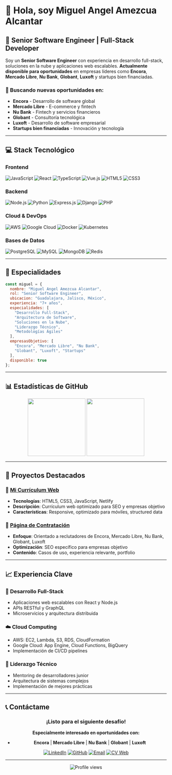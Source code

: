 # 👋 Hola, soy Miguel Angel Amezcua Alcantar

## 🚀 Senior Software Engineer | Full-Stack Developer

Soy un **Senior Software Engineer** con experiencia en desarrollo full-stack, soluciones en la nube y aplicaciones web escalables. **Actualmente disponible para oportunidades** en empresas líderes como **Encora**, **Mercado Libre**, **Nu Bank**, **Globant**, **Luxoft** y startups bien financiadas.

### 🎯 Buscando nuevas oportunidades en:
- **Encora** - Desarrollo de software global
- **Mercado Libre** - E-commerce y fintech
- **Nu Bank** - Fintech y servicios financieros
- **Globant** - Consultoría tecnológica
- **Luxoft** - Desarrollo de software empresarial
- **Startups bien financiadas** - Innovación y tecnología

---

## 💻 Stack Tecnológico

### Frontend
![JavaScript](https://img.shields.io/badge/JavaScript-F7DF1E?style=for-the-badge&logo=javascript&logoColor=black)
![React](https://img.shields.io/badge/React-20232A?style=for-the-badge&logo=react&logoColor=61DAFB)
![TypeScript](https://img.shields.io/badge/TypeScript-007ACC?style=for-the-badge&logo=typescript&logoColor=white)
![Vue.js](https://img.shields.io/badge/Vue.js-35495E?style=for-the-badge&logo=vue.js&logoColor=4FC08D)
![HTML5](https://img.shields.io/badge/HTML5-E34F26?style=for-the-badge&logo=html5&logoColor=white)
![CSS3](https://img.shields.io/badge/CSS3-1572B6?style=for-the-badge&logo=css3&logoColor=white)

### Backend
![Node.js](https://img.shields.io/badge/Node.js-43853D?style=for-the-badge&logo=node.js&logoColor=white)
![Python](https://img.shields.io/badge/Python-3776AB?style=for-the-badge&logo=python&logoColor=white)
![Express.js](https://img.shields.io/badge/Express.js-404D59?style=for-the-badge)
![Django](https://img.shields.io/badge/Django-092E20?style=for-the-badge&logo=django&logoColor=white)
![PHP](https://img.shields.io/badge/PHP-777BB4?style=for-the-badge&logo=php&logoColor=white)

### Cloud & DevOps
![AWS](https://img.shields.io/badge/AWS-232F3E?style=for-the-badge&logo=amazon-aws&logoColor=white)
![Google Cloud](https://img.shields.io/badge/Google_Cloud-4285F4?style=for-the-badge&logo=google-cloud&logoColor=white)
![Docker](https://img.shields.io/badge/Docker-2496ED?style=for-the-badge&logo=docker&logoColor=white)
![Kubernetes](https://img.shields.io/badge/Kubernetes-326ce5?style=for-the-badge&logo=kubernetes&logoColor=white)

### Bases de Datos
![PostgreSQL](https://img.shields.io/badge/PostgreSQL-316192?style=for-the-badge&logo=postgresql&logoColor=white)
![MySQL](https://img.shields.io/badge/MySQL-00000F?style=for-the-badge&logo=mysql&logoColor=white)
![MongoDB](https://img.shields.io/badge/MongoDB-4EA94B?style=for-the-badge&logo=mongodb&logoColor=white)
![Redis](https://img.shields.io/badge/Redis-DC382D?style=for-the-badge&logo=redis&logoColor=white)

---

## 🎯 Especialidades

```javascript
const miguel = {
  nombre: "Miguel Angel Amezcua Alcantar",
  rol: "Senior Software Engineer",
  ubicacion: "Guadalajara, Jalisco, México",
  experiencia: "7+ años",
  especialidades: [
    "Desarrollo Full-Stack",
    "Arquitectura de Software",
    "Soluciones en la Nube",
    "Liderazgo Técnico",
    "Metodologías Ágiles"
  ],
  empresasObjetivo: [
    "Encora", "Mercado Libre", "Nu Bank", 
    "Globant", "Luxoft", "Startups"
  ],
  disponible: true
};
```

---

## 📊 Estadísticas de GitHub

<div align="center">
  <img height="180em" src="https://github-readme-stats.vercel.app/api?username=MikeAmezcua22&show_icons=true&theme=tokyonight&include_all_commits=true&count_private=true"/>
  <img height="180em" src="https://github-readme-stats.vercel.app/api/top-langs/?username=MikeAmezcua22&layout=compact&theme=tokyonight"/>
</div>

---

## 🌟 Proyectos Destacados

### 🔗 [Mi Currículum Web](https://cosmic-parfait-6d417d.netlify.app/)
- **Tecnologías**: HTML5, CSS3, JavaScript, Netlify
- **Descripción**: Currículum web optimizado para SEO y empresas objetivo
- **Características**: Responsive, optimizado para móviles, structured data

### 🔗 [Página de Contratación](https://cosmic-parfait-6d417d.netlify.app/google-hire-miguel-amezcua.html)
- **Enfoque**: Orientado a reclutadores de Encora, Mercado Libre, Nu Bank, Globant, Luxoft
- **Optimización**: SEO específico para empresas objetivo
- **Contenido**: Casos de uso, experiencia relevante, portfolio

---

## 📈 Experiencia Clave

### 🏢 **Desarrollo Full-Stack**
- Aplicaciones web escalables con React y Node.js
- APIs RESTful y GraphQL
- Microservicios y arquitectura distribuida

### ☁️ **Cloud Computing**
- AWS: EC2, Lambda, S3, RDS, CloudFormation
- Google Cloud: App Engine, Cloud Functions, BigQuery
- Implementación de CI/CD pipelines

### 👥 **Liderazgo Técnico**
- Mentoring de desarrolladores junior
- Arquitectura de sistemas complejos
- Implementación de mejores prácticas

---

## 📞 Contáctame

<div align="center">

### ¡Listo para el siguiente desafío!

**Especialmente interesado en oportunidades con:**
- **Encora** | **Mercado Libre** | **Nu Bank** | **Globant** | **Luxoft**

[![LinkedIn](https://img.shields.io/badge/LinkedIn-0077B5?style=for-the-badge&logo=linkedin&logoColor=white)](https://linkedin.com/in/miguelamezcua)
[![GitHub](https://img.shields.io/badge/GitHub-100000?style=for-the-badge&logo=github&logoColor=white)](https://github.com/MikeAmezcua22)
[![Email](https://img.shields.io/badge/Email-D14836?style=for-the-badge&logo=gmail&logoColor=white)](mailto:miguel.amezcua@example.com)
[![CV Web](https://img.shields.io/badge/CV_Web-00C7B7?style=for-the-badge&logo=netlify&logoColor=white)](https://cosmic-parfait-6d417d.netlify.app/)

</div>

---

<div align="center">
  <img src="https://komarev.com/ghpvc/?username=miguelamezcua&label=Profile%20views&color=0e75b6&style=flat" alt="Profile views" />
</div>

<!--
**Palabras clave para SEO:**
Miguel Angel Amezcua, Senior Software Engineer, Full-Stack Developer, 
Encora Developer, Mercado Libre Developer, Nu Bank Developer, 
Globant Developer, Luxoft Developer, Startup Developer,
JavaScript, Python, React, Node.js, AWS, Google Cloud,
Guadalajara Developer, Mexico Developer, Remote Developer
-->
